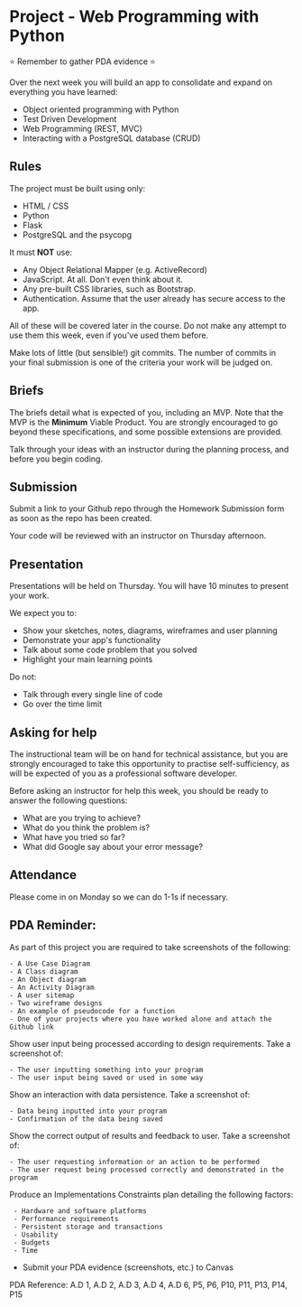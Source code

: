 # Project - Web Programming with Python

:star: Remember to gather PDA evidence :star:

Over the next week you will build an app to consolidate and expand on everything you have learned:

* Object oriented programming with Python
* Test Driven Development
* Web Programming (REST, MVC)
* Interacting with a PostgreSQL database (CRUD)

## Rules

The project must be built using only:

* HTML / CSS
* Python
* Flask
* PostgreSQL and the psycopg

It must **NOT** use:

* Any Object Relational Mapper (e.g. ActiveRecord)
* JavaScript. At all. Don't even think about it.
* Any pre-built CSS libraries, such as Bootstrap.
* Authentication. Assume that the user already has secure access to the app.

All of these will be covered later in the course. Do not make any attempt to use them this week, even if you've used them before.

Make lots of little (but sensible!) git commits. The number of commits in your final submission is one of the criteria your work will be judged on.

## Briefs

The briefs detail what is expected of you, including an MVP. Note that the MVP is the **Minimum** Viable Product. You are strongly encouraged to go beyond these specifications, and some possible extensions are provided.

Talk through your ideas with an instructor during the planning process, and before you begin coding.

## Submission

Submit a link to your Github repo through the Homework Submission form as soon as the repo has been created.

Your code will be reviewed with an instructor on Thursday afternoon.

## Presentation

Presentations will be held on Thursday. You will have 10 minutes to present your work.

We expect you to:

* Show your sketches, notes, diagrams, wireframes and user planning
* Demonstrate your app's functionality
* Talk about some code problem that you solved
* Highlight your main learning points

Do not:

* Talk through every single line of code
* Go over the time limit

## Asking for help

The instructional team will be on hand for technical assistance, but you are strongly encouraged to take this opportunity to practise self-sufficiency, as will be expected of you as a professional software developer.

Before asking an instructor for help this week, you should be ready to answer the following questions:

* What are you trying to achieve?
* What do you think the problem is?
* What have you tried so far?
* What did Google say about your error message?

## Attendance

Please come in on Monday so we can do 1-1s if necessary.

## PDA Reminder:

As part of this project you are required to take screenshots of the following:

```
- A Use Case Diagram  
- A Class diagram  
- An Object diagram  
- An Activity Diagram
- A user sitemap
- Two wireframe designs
- An example of pseudocode for a function
- One of your projects where you have worked alone and attach the Github link
```

Show user input being processed according to design requirements. Take a screenshot of:

```
- The user inputting something into your program
- The user input being saved or used in some way
```

Show an interaction with data persistence. Take a screenshot of:

```
- Data being inputted into your program
- Confirmation of the data being saved
```

Show the correct output of results and feedback to user. Take a screenshot of:

```
- The user requesting information or an action to be performed
- The user request being processed correctly and demonstrated in the program
```

Produce an Implementations Constraints plan detailing the following factors:

```
 - Hardware and software platforms
 - Performance requirements
 - Persistent storage and transactions
 - Usability
 - Budgets
 - Time   
```

- Submit your PDA evidence (screenshots, etc.) to Canvas

PDA Reference:
A.D 1, A.D 2, A.D 3, A.D 4, A.D 6, P5, P6, P10, P11, P13, P14, P15
